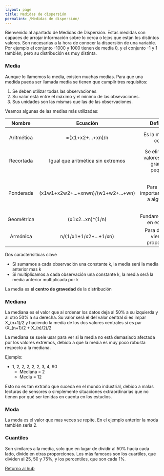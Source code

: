 ```yaml
---
layout: page
title: Medidas de dispersión
permalink: /Medidas de dispersión/
---
```


Bienvenido al apartado de Medidas de Dispersión. Estas medidas son capaces de arrojar información sobre lo cerca o lejos que están los distintos valores. Son necesarias a la hora de conocer la dispersión de una variable. Por ejemplo el conjunto -1000 y 1000 tienen de media 0, y el conjunto -1 y 1 también, pero su distribución es muy distinta.

### Media

Aunque lo llamemos la media, existen muchas medias. Para que una medida pueda ser llamada media se tienen que cumplir tres requisitos:

1. Se deben utilizar todas las observaciones.
2. Su valor está entre el máximo y el mínimo de las obsevaciones.
3. Sus unidades son las mismas que las de las observaciones.

Veamos algunas de las medias más utilizadas:

|Nombre|Ecuación|Definición|Usos|
|:---:|:---:|:---:|:---:|
|Aritmética|=(x1+x2+...+xn)/n|Es la media más común|Para longitudes, pesos...|
|Recortada|Igual que aritmética sin extremos|Se eliminan los valores α% más grandes y pequeños|Para eliminar valores atípicos|
|Ponderada|(x1w1+x2w2+...+xnwn)/(w1+w2+...+wn)|Para dar más importancia o peso a algún valor|Centros de masas, exámenes con ponderación distinta|
|Geométrica|(x1x2...xn)^(1/n)|Fundamentalmente en economía|Promediar porcentajes|
|Armónica|n/(1/x1+1/x2+...+1/xn)|Para datos que vienen en proporciones|km/h, kg/m3|

Dos caracterísiticas clave
+ Si sumamos a cada observación una constante k, la media será la media anterior mas k
+ Si multiplicamos a cada observación una constante k, la media será la media anterior multiplicada por k
 
La media es **el centro de gravedad** de la distribución

### Mediana
La mediana es el valor que al ordenar los datos deja al 50% a su izquierda y al otro 50% a su derecha. Su valor será el del valor central si es impar X_(n+1)/2 y haciendo la media de los dos valores centrales si es par (X_(n+1)/2  +  X_(n)/2)/2

La mediana se suele usar para ver si la media no está demasiado afectada por los valores extremos, debido a que la media es muy poco robusta respecto a la mediana.

Ejemplo:
+ 1, 2, 2, 2, 2, 2, 3, 4, 90
    - Mediana = 2
    - Media = 12

Esto no es tan extraño que suceda en el mundo industrial, debido a malas lecturas de sensores o simplemente situaciones extraordinarias que no tienen por qué ser tenidas en cuenta en los estudios.

### Moda

La moda es el valor que mas veces se repite. En el ejemplo anterior la moda también sería 2.

### Cuantiles

Son similares a la media, solo que en lugar de dividir al 50% hacia cada lado, divide en otras proporciones. Los más famosos son los cuartiles, que dividen al 25, 50 y 75%, y los percentiles, que son cada 1%.

[Retorno al hub](/)